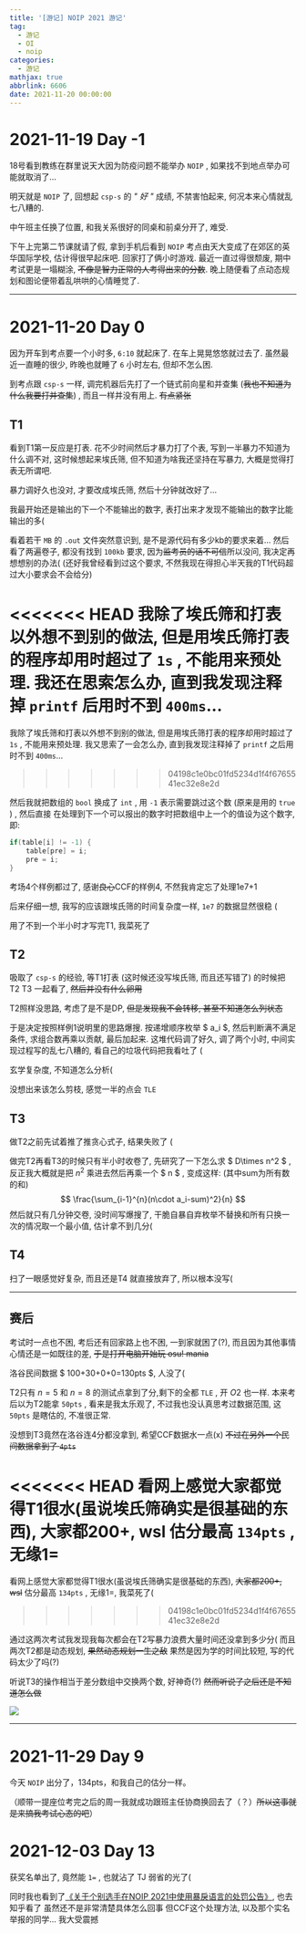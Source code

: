 ```yaml
---
title: '[游记] NOIP 2021 游记'
tag:
  - 游记
  - OI
  - noip
categories:
  - 游记
mathjax: true
abbrlink: 6606
date: 2021-11-20 00:00:00
---
```


# 2021-11-19 Day -1

18号看到教练在群里说天大因为防疫问题不能举办 `NOIP` , 如果找不到地点举办可能就取消了...

明天就是 `NOIP` 了, 回想起 `csp-s` 的 *" 好 "* 成绩, 不禁害怕起来, 何况本来心情就乱七八糟的.

中午班主任换了位置, 和我关系很好的同桌和前桌分开了, 难受.

下午上完第二节课就请了假, 拿到手机后看到 `NOIP` 考点由天大变成了在郊区的英华国际学校, 估计得很早起床吧. 回家打了俩小时游戏. 最近一直过得很颓废, 期中考试更是一塌糊涂, ~~不像是智力正常的人考得出来的分数~~. 晚上随便看了点动态规划和图论便带着乱哄哄的心情睡觉了.

---

# 2021-11-20 Day 0

因为开车到考点要一个小时多, `6:10` 就起床了. 在车上晃晃悠悠就过去了. 虽然最近一直睡的很少, 昨晚也就睡了 `6` 小时左右, 但却不怎么困. 

到考点跟 `csp-s` 一样, 调完机器后先打了一个链式前向星和并查集 (~~我也不知道为什么我要打并查集~~) , 而且一样并没有用上. 
~~有点紧张~~

## T1

看到T1第一反应是打表. 花不少时间然后才暴力打了个表, 写到一半暴力不知道为什么调不对, 这时候想起来埃氏筛, 但不知道为啥我还坚持在写暴力, 大概是觉得打表无所谓吧.

暴力调好久也没对, 才要改成埃氏筛, 然后十分钟就改好了...

我最开始还是输出的下一个不能输出的数字, 表打出来才发现不能输出的数字比能输出的多(

看着若干 `MB` 的 `.out` 文件突然意识到, 是不是源代码有多少kb的要求来着...
然后看了两遍卷子, 都没有找到 `100kb` 要求, 因为~~监考员的话不可信~~所以没问, 我决定再想想别的办法(
(还好我曾经看到过这个要求, 不然我现在得担心半天我的T1代码超过大小要求会不会给分)

<<<<<<< HEAD
我除了埃氏筛和打表以外想不到别的做法, 但是用埃氏筛打表的程序却用时超过了 `1s` , 不能用来预处理. 我还在思索怎么办, 直到我发现注释掉 `printf` 后用时不到 `400ms`...
=======
我除了埃氏筛和打表以外想不到别的做法, 但是用埃氏筛打表的程序却用时超过了 `1s` , 不能用来预处理. 我又思索了一会怎么办, 直到我发现注释掉了 `printf` 之后用时不到 `400ms`...
>>>>>>> 04198c1e0bc01fd5234d1f4f6765541ec32e8e2d

然后我就把数组的 `bool` 换成了 `int` , 用 `-1` 表示需要跳过这个数 (原来是用的 `true` ) , 然后直接 在处理到下一个可以报出的数字时把数组中上一个的值设为这个数字, 即:

```c++
if(table[i] != -1) {
	table[pre] = i;
	pre = i;
}
```

考场4个样例都过了, 感谢~~良心~~CCF的样例4, 不然我肯定忘了处理1e7+1

后来仔细一想, 我写的应该跟埃氏筛的时间复杂度一样, `1e7` 的数据显然很稳 (

用了不到一个半小时才写完T1, 我菜死了

## T2

吸取了 `csp-s` 的经验, 等T1打表 (这时候还没写埃氏筛, 而且还写错了) 的时候把 T2 T3 一起看了, ~~然后并没有什么卵用~~

T2照样没思路, 考虑了是不是DP, ~~但是发现我不会转移, 甚至不知道怎么列状态~~

于是决定按照样例1说明里的思路爆搜. 按递增顺序枚举 $ a_i $, 然后判断满不满足条件, 求组合数再乘以贡献, 最后加起来. 这堆代码调了好久, 调了两个小时, 中间实现过程写的乱七八糟的, 看自己的垃圾代码把我看吐了 (

玄学复杂度, 不知道怎么分析( 

没想出来该怎么剪枝, 感觉一半的点会 `TLE` 

## T3

做T2之前先试着推了推贪心式子, 结果失败了 (

做完T2再看T3的时候只有半小时收卷了, 先研究了一下怎么求 $ D\times n^2 $ , 反正我大概就是把 $n^2$ 乘进去然后再乘一个 $ n $ , 变成这样: (其中sum为所有数的和)
$$
\frac{\sum_{i-1}^{n}(n\cdot a_i-sum)^2}{n}
$$
然后就只有几分钟交卷, 没时间写爆搜了, 干脆自暴自弃枚举不替换和所有只换一次的情况取一个最小值, 估计拿不到几分(

## T4

扫了一眼感觉好复杂, 而且还是T4 就直接放弃了, 所以根本没写(

---

## 赛后

考试时一点也不困, 考后还有回家路上也不困, 一到家就困了(?), 而且因为其他事情心情还是一如既往的差, ~~于是打开电脑开始玩 osu! mania~~

洛谷民间数据 $ 100+30+0+0=130pts $, 人没了(

T2只有 $n=5$ 和 $n=8$ 的测试点拿到了分,剩下的全都 `TLE` , 开 $O2$ 也一样. 本来考后以为T2能拿 `50pts` , 看来是我太乐观了, 不过我也没认真思考过数据范围, 这 `50pts` 是瞎估的, 不准很正常.

没想到T3竟然在洛谷连4分都没拿到, 希望CCF数据水一点(x)
~~不过在另外一个民间数据拿到了 `4pts`~~

<<<<<<< HEAD
看网上感觉大家都觉得T1很水(虽说埃氏筛确实是很基础的东西), 大家都200+, wsl
估分最高 `134pts` , 无缘1=
=======
看网上感觉大家都觉得T1很水(虽说埃氏筛确实是很基础的东西), ~~大家都200+, wsl~~
估分最高 `134pts` , 无缘1=, 我菜死了(
>>>>>>> 04198c1e0bc01fd5234d1f4f6765541ec32e8e2d

通过这两次考试我发现我每次都会在T2写暴力浪费大量时间还没拿到多少分(
而且两次T2都是动态规划, ~~果然动态规划一生之敌~~
果然是因为学的时间比较短, 写的代码太少了吗(?)

听说T3的操作相当于差分数组中交换两个数, 好神奇(?)
~~然而听说了之后还是不知道怎么做~~

![](https://s6.jpg.cm/2021/11/29/LPzIGy.jpg)

---

# 2021-11-29 Day 9

今天 `NOIP` 出分了，134pts，和我自己的估分一样。

（顺带一提座位考完之后的周一我就成功跟班主任协商换回去了（？）~~所以这事就是来搞我考试心态的吧~~）

# 2021-12-03 Day 13

获奖名单出了, 竟然能 `1=` , 也就沾了 TJ 弱省的光了(

同时我也看到了[《关于个别选手在NOIP 2021中使用暴戾语言的处罚公告》](https://www.noi.cn/xw/2021-12-03/750909.shtml), 也去知乎看了
虽然还不是非常清楚具体怎么回事
但CCF这个处理方法, 以及那个实名举报的同学...
我大受震撼